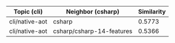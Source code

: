| Topic (cli) | Neighbor (csharp) | Similarity |
|-------------|-------------------|------------|
| cli/native-aot | csharp | 0.5773 |
| cli/native-aot | csharp/csharp-14-features | 0.5366 |
